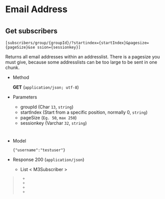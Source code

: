 # Email Address

#

## Get subscribers 

	[subscribers/group/{groupId}/?startindex={startIndex}&pagesize={pageSize}&se ssion={sessionkey}]

Returns all email addresses within an addresslist. There is a pagesize you must give, because some addresslists can be too large to be sent in one chunk.

+ Method

	**GET** (`application/json; utf-8`)

+ Parameters

	+ groupId (Char `13`, `string`)
	+ startIndex (Start from a specific position, normally 0, `string`)
	+ pageSize (`Eg. 50`, `max 250`)
	+ sessionkey (Varchar `32`, `string`)
	
	
#

+ Model

	```
	{"username":"testuser"}
	```

+ Response 200 (`application/json`)

	+ List < M3Subscriber >

> 		+ 
> 		+ 
> 		+ 
> 		+ 
